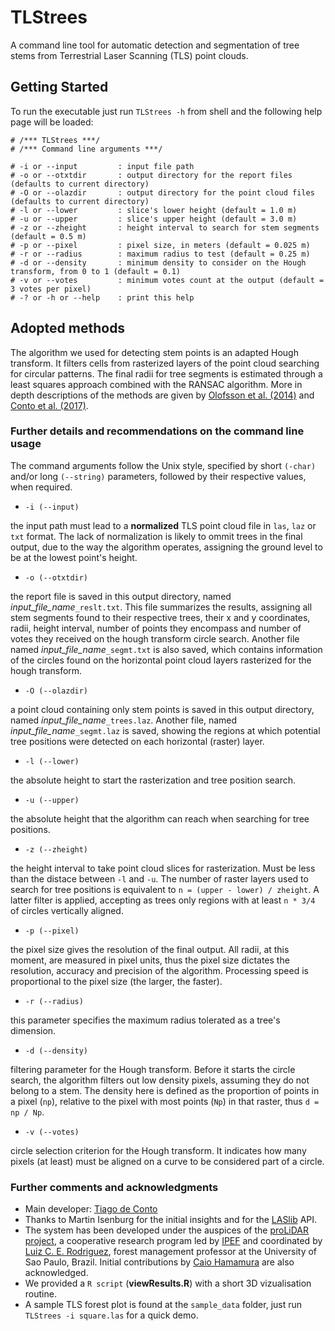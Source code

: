 # TLStrees

A command line tool for automatic detection and segmentation of tree stems from Terrestrial Laser Scanning (TLS) point clouds.

## Getting Started

To run the executable just run `TLStrees -h` from shell and the following help page will be loaded:

```
# /*** TLStrees ***/
# /*** Command line arguments ***/

# -i or --input         : input file path
# -o or --otxtdir       : output directory for the report files (defaults to current directory)
# -O or --olazdir       : output directory for the point cloud files (defaults to current directory)
# -l or --lower         : slice's lower height (default = 1.0 m)
# -u or --upper         : slice's upper height (default = 3.0 m)
# -z or --zheight       : height interval to search for stem segments (default = 0.5 m)
# -p or --pixel         : pixel size, in meters (default = 0.025 m)
# -r or --radius        : maximum radius to test (default = 0.25 m)
# -d or --density       : minimum density to consider on the Hough transform, from 0 to 1 (default = 0.1)
# -v or --votes         : minimum votes count at the output (default = 3 votes per pixel)
# -? or -h or --help    : print this help

``` 

## Adopted methods

The algorithm we used for detecting stem points is an adapted Hough transform. It filters cells from rasterized layers of the point cloud searching for circular patterns. The final radii for tree segments is estimated through a least squares approach combined with the RANSAC algorithm. More in depth descriptions of the methods are given by [Olofsson et al. (2014)](http://www.mdpi.com/2072-4292/6/5/4323) and [Conto et al. (2017)](https://doi.org/10.1016/j.compag.2017.10.019).

### Further details and recommendations on the command line usage

The command arguments follow the Unix style, specified by short `(-char)` and/or long `(--string)` parameters, followed by their respective values, when required.

* `-i (--input)`

the input path must lead to a **normalized** TLS point cloud file in `las`, `laz` or `txt` format. The lack of normalization is likely to ommit trees in the final output, due to the way the algorithm operates, assigning the ground level to be at the lowest point's height.

* `-o (--otxtdir)`

the report file is saved in this output directory, named *input_file_name*`_reslt.txt`. This file summarizes the results, assigning all stem segments found to their respective trees, their x and y coordinates, radii, height interval, number of points they encompass and number of votes they received on the hough transform circle search. Another file named *input_file_name*`_segmt.txt` is also saved, which contains information of the circles found on the horizontal point cloud layers rasterized for the hough transform.

* `-O (--olazdir)`

a point cloud containing only stem points is saved in this output directory, named *input_file_name*`_trees.laz`. Another file, named *input_file_name*`_segmt.laz` is saved, showing the regions at which potential tree positions were detected on each horizontal (raster) layer.

* `-l (--lower)`

the absolute height to start the rasterization and tree position search.

* `-u (--upper)`

the absolute height that the algorithm can reach when searching for tree positions.

* `-z (--zheight)`

the height interval to take point cloud slices for rasterization. Must be less than the distace between `-l` and `-u`. The number of raster layers used to search for tree positions is equivalent to `n = (upper - lower) / zheight`. A latter filter is applied, accepting as trees only regions with at least `n * 3/4` of circles vertically aligned.

* `-p (--pixel)`

the pixel size gives the resolution of the final output. All radii, at this moment, are measured in pixel units, thus the pixel size dictates the resolution, accuracy and precision of the algorithm. Processing speed is proportional to the pixel size (the larger, the faster).

* `-r (--radius)`

this parameter specifies the maximum radius tolerated as a tree's dimension.

* `-d (--density)`

filtering parameter for the Hough transform. Before it starts the circle search, the algorithm filters out low density pixels, assuming they do not belong to a stem. The density here is defined as the proportion of points in a pixel (`np`), relative to the pixel with most points (`Np`) in that raster, thus `d = np / Np`.

* `-v (--votes)`

circle selection criterion for the Hough transform. It indicates how many pixels (at least) must be aligned on a curve to be considered part of a circle.

### Further comments and acknowledgments

* Main developer: [Tiago de Conto](https://github.com/tiagodc/)
* Thanks to Martin Isenburg for the initial insights and for the [LASlib](https://github.com/LAStools/LAStools/tree/master/LASlib) API.
* The system has been developed under the auspices of the [proLiDAR project](http://www.luizestraviz.com/pesquisa/), a cooperative research program led by [IPEF](http://www.ipef.br) and coordinated by [Luiz C. E. Rodriguez](http://www.researcherid.com/rid/D-7043-2012), forest management professor at the University of Sao Paulo, Brazil. Initial contributions by [Caio Hamamura](http://www.bv.fapesp.br/pt/pesquisador/103895/caio-hamamura/) are also acknowledged.
* We provided a `R script` (**viewResults.R**) with a short 3D vizualisation routine.
* A sample TLS forest plot is found at the `sample_data` folder, just run `TLStrees -i square.las` for a quick demo. 
